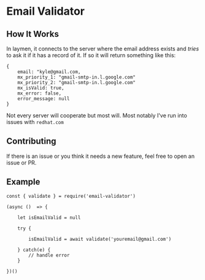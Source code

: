 # Email Validator

## How It Works 
In laymen, it connects to the server where the email address exists and *tries* to ask it if it has a record of it. If so it will return something like this:

```
{   
    email: "kyle@gmail.com,
    mx_priority_1: "gmail-smtp-in.l.google.com"
    mx_priority_2: "gmail-smtp-in.l.google.com"
    mx_isValid: true,
    mx_error: false,
    error_message: null
}
```

Not every server will cooperate but most will. Most notably I've run into issues with `redhat.com`


## Contributing 

If there is an issue or you think it needs a new feature, feel free to open an issue or PR. 

## Example

```
const { validate } = require('email-validator')

(async ()  => {

    let isEmailValid = null

    try { 

        isEmailValid = await validate('youremail@gmail.com')
        
    } catch(e) {
        // handle error
    }

})()
```